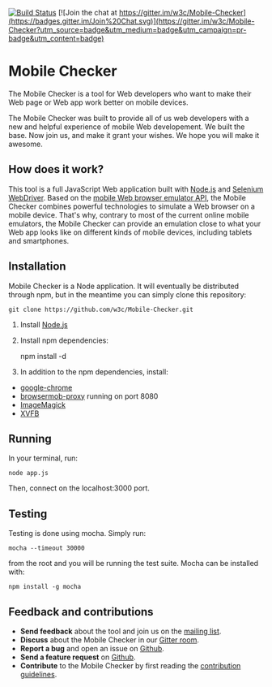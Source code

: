 [![Build Status](https://travis-ci.org/w3c/Mobile-Checker.svg?branch=master)](https://travis-ci.org/w3c/Mobile-Checker)
[![Join the chat at https://gitter.im/w3c/Mobile-Checker](https://badges.gitter.im/Join%20Chat.svg)](https://gitter.im/w3c/Mobile-Checker?utm_source=badge&utm_medium=badge&utm_campaign=pr-badge&utm_content=badge)

# Mobile Checker

The Mobile Checker is a tool for Web developers who want to make their Web page or Web app work better on mobile devices.

The Mobile Checker was built to provide all of us web developers with a new and helpful experience of mobile Web developement.
We built the base. Now join us, and make it grant your wishes. We hope you will make it awesome.

## How does it work?
This tool is a full JavaScript Web application built with [Node.js](http://nodejs.org/) and [Selenium WebDriver](http://docs.seleniumhq.org/projects/webdriver/). Based on the [mobile Web browser emulator API](https://github.com/w3c/mobile-web-browser-emulator), the Mobile Checker combines powerful technologies to simulate a Web browser on a mobile device.
That's why, contrary to most of the current online mobile emulators, the Mobile Checker can provide an emulation close to what your Web app looks like on different kinds of mobile devices, including tablets and smartphones.


## Installation
Mobile Checker is a Node application. It will eventually be distributed through npm, but in the meantime
you can simply clone this repository:

	git clone https://github.com/w3c/Mobile-Checker.git
 
1. Install [Node.js](http://nodejs.org/)

2. Install npm dependencies:


	npm install -d

3. In addition to the npm dependencies, install:

* [google-chrome](https://www.google.com/chrome/)
* [browsermob-proxy](https://github.com/lightbody/browsermob-proxy/) running on port 8080
* [ImageMagick](http://www.imagemagick.org/)
* [XVFB](http://www.x.org/archive/X11R7.6/doc/man/man1/Xvfb.1.xhtml)

## Running
In your terminal, run:

    node app.js

Then, connect on the localhost:3000 port.

## Testing
Testing is done using mocha. Simply run:

    mocha --timeout 30000

from the root and you will be running the test suite. Mocha can be installed with:

    npm install -g mocha

## Feedback and contributions

* **Send feedback** about the tool and join us on the [mailing list](public-qa-dev@w3.org).
* **Discuss** about the Mobile Checker in our [Gitter room](https://gitter.im/w3c/Mobile-Checker).
* **Report a bug** and open an issue on [Github](https://github.com/w3c/Mobile-Checker/issues).
* **Send a feature request** on [Github](https://github.com/w3c/Mobile-Checker/issues).
* **Contribute** to the Mobile Checker by first reading the [contribution guidelines](https://github.com/w3c/Mobile-Checker/blob/master/CONTRIBUTING.md).
